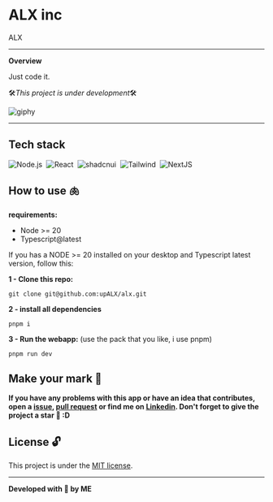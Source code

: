 # ALX inc

ALX

---

**Overview**


Just code it.

🛠️*This project is under development*🛠️


![giphy](https://github.com/upALX/All-Assets/blob/main/construction-little-girl.webp)


---


## Tech stack
![Node.js](https://img.shields.io/badge/-Node.js-05122A?style=flat&logo=node.js)&nbsp;
![React](https://img.shields.io/badge/-React-05122A?style=flat&logo=react)&nbsp;
![shadcnui](https://img.shields.io/badge/-Shadcn/ui-05122A?style=flat&logo=shadcnui)&nbsp;
![Tailwind](https://img.shields.io/badge/-Tailwind-05122A?style=flat&logo=tailwindcss)&nbsp;
![NextJS](https://img.shields.io/badge/-NextJS-05122A?style=flat&logo=Next.js)&nbsp;


## How to use 🫁


**requirements:**
  - Node >= 20
  - Typescript@latest


If you has a NODE >= 20 installed on your desktop and Typescript latest version, follow this:


**1 - Clone this repo:**
```
git clone git@github.com:upALX/alx.git
```
**2 - install all dependencies**
```
pnpm i
```


**3 - Run the webapp:** (use the pack that you like, i use pnpm)


```
pnpm run dev
```


## Make your mark :triangular_flag_on_post:   


**If you have any problems with this app or have an idea that contributes, open a [issue](https://github.com/upALX/alx/issues), [pull request](https://github.com/upALX/alx/pulls) or find me on [Linkedin](https://www.linkedin.com/in/alxinc/). Don't forget to give the project a star 🌟 :D**


## License :unlock:


This project is under the [MIT license](https://github.com/upALX/alx/blob/main/LICENSE).

---

**Developed with 💜 by ME**

